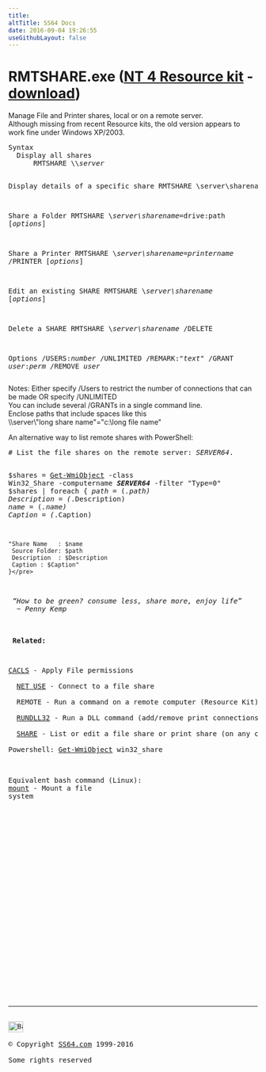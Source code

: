 ```yaml
---
title:
altTitle: SS64 Docs
date: 2016-09-04 19:26:55
useGithubLayout: false
---
```

<!-- #BeginLibraryItem "/Library/head_nt.lbi" --><!-- #EndLibraryItem --><h1>RMTSHARE.exe (<a href="../links/windows.html#kits">NT 4 Resource kit</a> - <a href="ftp://ftp.microsoft.com/bussys/winnt/winnt-public/reskit/nt40/i386/">download</a>)</h1> 
<p>Manage File and Printer shares, local or on a remote server.<br>
  Although missing from recent Resource kits, the old version appears to work fine 
under Windows XP/2003.</p>
<pre>Syntax
  Display all shares
      RMTSHARE \\<i>server</i>

  Display details of a specific share
      RMTSHARE \\server\sharename

  Share a Folder 
      RMTSHARE \\<i>server\sharename</i>=drive:path [<i>options</i>]

  Share a Printer 
      RMTSHARE \\<i>server\sharename</i>=<i>printername</i> /PRINTER [<i>options</i>]

  Edit an existing SHARE
      RMTSHARE \\<i>server\sharename</i> [<i>options</i>]

  Delete a SHARE
      RMTSHARE \\<i>server\sharename</i> /DELETE

Options
      /USERS:<i>number</i> 
      /UNLIMITED
      /REMARK:"<i>text</i>"
      /GRANT <i>user</i>:<i>perm</i>
      /REMOVE <i>user</i>
</pre>
<p>Notes: 
Either specify <span class="code">/Users</span> to restrict the number of connections that can be made
OR specify <span class="code">/UNLIMITED</span><br>
You can include several <span class="code">/GRANT</span>s in a single command line.<br>
Enclose paths that include spaces like this<br>
<span class="code">\\server\"long share name"="c:\long file name"</span></p>
<p>An alternative way to list remote shares with PowerShell:</p>
<pre># List the file shares on the remote server: <i>SERVER64</i>.

$shares = <a href="../ps/get-wmiobject.html">Get-WmiObject</a> -class Win32_Share -computername <b><i>SERVER64 </i></b>-filter "Type=0"
$shares | foreach {
    $path=($_.path)
    $Description=($_.Description)
    $name=($_.name)
    $Caption=($_.Caption)

    "Share Name   : $name
     Source Folder: $path 
     Description  : $Description
     Caption : $Caption"
    }</pre>
<p> <i class="quote">“How to be green? consume less, share more, enjoy life” 
  ~ Penny Kemp </i><br>
  <br>
<b> Related:</b></p>
<p><a href="cacls.html">CACLS</a> - Apply File permissions <br>
  <a href="net.html">NET USE</a> - Connect to a file share <br>
  REMOTE - Run a command on a remote computer (Resource Kit)<br>
  <a href="rundll32.html">RUNDLL32</a> - Run a DLL command (add/remove print connections)  <br>
  <a href="share.html">SHARE</a> - List or edit a file share or print share (on any computer)<br>
Powershell: <a href="../ps/get-wmiobject.html">Get-WmiObject</a> win32_share<br>

Equivalent bash command (Linux): <a href="../bash/mount.html">mount</a> - Mount a file system</p><!-- #BeginLibraryItem "/Library/foot_nt.lbi" --><p>
<!-- windows300 -->
<ins class="adsbygoogle" style="display:inline-block;width:300px;height:250px" data-ad-client="ca-pub-6140977852749469" data-ad-slot="7649547908"></ins>
<script>
(adsbygoogle = window.adsbygoogle || []).push({});
</script></p>
<hr>
<div id="bl" class="footer"><a href="rmtshare.html#"><img src="../images/top.png" width="30" height="22" alt="Back to the Top"></a></div>
<div id="br" class="footer, tagline">© Copyright <a href="../index.html">SS64.com</a> 1999-2016<br>
Some rights reserved</div><!-- #EndLibraryItem -->

